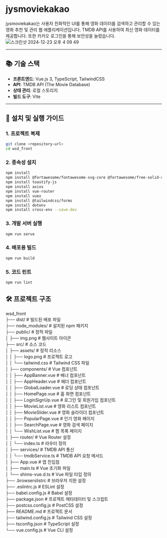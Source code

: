 # jysmoviekakao

jysmoviekakao는 사용자 친화적인 UI를 통해 영화 데이터를 검색하고 관리할 수 있는 영화 추천 및 관리 웹 애플리케이션입니다. TMDB API를 사용하여 최신 영화 데이터를 제공합니다. 또한 카카오 로그인을 통해 보안성을 늘렸습니다.
![스크린샷 2024-12-23 오후 4 09 49](https://github.com/user-attachments/assets/0616c821-9ff6-4fcc-9a2a-4b737776aa79)


---

## 📚 **기술 스택**
- **프론트엔드**: Vue.js 3, TypeScript, TailwindCSS
- **API**: TMDB API (The Movie Database)
- **상태 관리**: 로컬 스토리지
- **빌드 도구**: Vite

---

## 🚀 **설치 및 실행 가이드**

### **1. 프로젝트 복제**
```bash
git clone <repository-url>
cd wsd_front
```

### **2. 종속성 설치**
```bash
npm install
npm install @fortawesome/fontawesome-svg-core @fortawesome/free-solid-svg-icons @fortawesome/vue-fontawesome
npm install toastify-js
npm install axios
npm install vue-router
npm install vuex
npm install @tailwindcss/forms
npm install dotenv
npm install cross-env --save-dev
```

### **3. 개발 서버 실행**
```bash
npm run serve
```

### **4. 배포용 빌드**
```bash
npm run build
```

### **5. 코드 린트**
```bash
npm run lint
```

## 🛠️ **프로젝트 구조**
wsd_front   
├── dist/                    # 빌드된 배포 파일   
├── node_modules/            # 설치된 npm 패키지<br>
├── public/                  # 정적 파일<br>
│   ├── img.png              # 웹사이트 아이콘<br>
├── src/                     # 소스 코드<br>
│   ├── assets/              # 정적 리소스<br>
│   │   ├── logo.png         # 프로젝트 로고<br>
│   │   └── tailwind.css     # Tailwind CSS 파일<br>
│   ├── components/          # Vue 컴포넌트<br>
│   │   ├── AppBanner.vue    # 배너 컴포넌트<br>
│   │   ├── AppHeader.vue    # 헤더 컴포넌트<br>
│   │   ├── GlobalLoader.vue # 로딩 상태 컴포넌트<br>
│   │   ├── HomePage.vue     # 홈 화면 컴포넌트<br>
│   │   ├── LoginSignUp.vue  # 로그인 및 회원가입 컴포넌트<br>
│   │   ├── MovieList.vue    # 영화 리스트 컴포넌트<br>
│   │   ├── MovieSlider.vue  # 영화 슬라이더 컴포넌트<br>
│   │   ├── PopularPage.vue  # 인기 영화 페이지<br>
│   │   ├── SearchPage.vue   # 영화 검색 페이지<br>
│   │   └── WishList.vue     # 찜 목록 페이지<br>
│   ├── router/              # Vue Router 설정<br>
│   │   └── index.ts         # 라우터 정의<br>
│   ├── services/            # TMDB API 통신<br>
│   │   └── tmdbService.ts   # TMDB API 요청 메서드<br>
│   ├── App.vue              # 앱 진입점<br>
│   ├── main.ts              # Vue 초기화 파일<br>
│   └── shims-vue.d.ts       # Vue 파일 타입 정의<br>
├── .browserslistrc          # 브라우저 지원 설정<br>
├── .eslintrc.js             # ESLint 설정<br>
├── babel.config.js          # Babel 설정<br>
├── package.json             # 프로젝트 메타데이터 및 스크립트<br>
├── postcss.config.js        # PostCSS 설정<br>
├── README.md                # 프로젝트 문서<br>
├── tailwind.config.js       # Tailwind CSS 설정<br>
├── tsconfig.json            # TypeScript 설정<br>
└── vue.config.js            # Vue CLI 설정<br>


